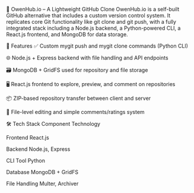 🧪 OwenHub.io – A Lightweight GitHub Clone
OwenHub.io is a self-built GitHub alternative that includes a custom version control system. It replicates core Git functionality like git clone and git push, with a fully integrated stack including a Node.js backend, a Python-powered CLI, a React.js frontend, and MongoDB for data storage.

🚀 Features
✅ Custom mygit push and mygit clone commands (Python CLI)

🌐 Node.js + Express backend with file handling and API endpoints

🗃️ MongoDB + GridFS used for repository and file storage

🖥️ React.js frontend to explore, preview, and comment on repositories

📦 ZIP-based repository transfer between client and server

📝 File-level editing and simple comments/ratings system



🛠️ Tech Stack
Component	Technology

Frontend	React.js

Backend	Node.js, Express

CLI Tool	Python

Database	MongoDB + GridFS

File Handling	Multer, Archiver
